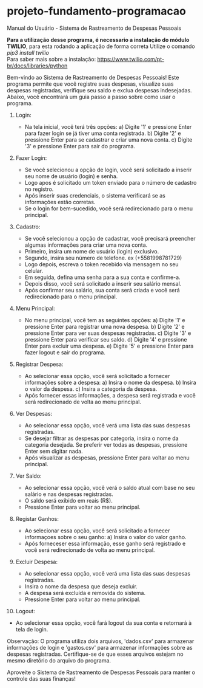 # projeto-fundamento-programacao
Manual do Usuário - Sistema de Rastreamento de Despesas Pessoais

**Para a utilização desse programa, é necessario a instalação do módulo TWILIO**, para esta rodando a aplicação de forma correta
Utilize o comando *pip3 install twilio*<br>
Para saber mais sobre a instalação: https://www.twilio.com/pt-br/docs/libraries/python

Bem-vindo ao Sistema de Rastreamento de Despesas Pessoais! Este programa permite que você registre suas despesas, visualize suas despesas registradas, verifique seu saldo e exclua despesas indesejadas. Abaixo, você encontrará um guia passo a passo sobre como usar o programa.

1. Login:
   - Na tela inicial, você terá três opções:
     a) Digite '1' e pressione Enter para fazer login se já tiver uma conta registrada.
     b) Digite '2' e pressione Enter para se cadastrar e criar uma nova conta.
     c) Digite '3' e pressione Enter para sair do programa.

2. Fazer Login:
   - Se você selecionou a opção de login, você será solicitado a inserir seu nome de usuário (login) e senha.
   - Logo apos é solicitado um token enviado para o número de cadastro no registro.
   - Após inserir suas credenciais, o sistema verificará se as informações estão corretas.
   - Se o login for bem-sucedido, você será redirecionado para o menu principal.

3. Cadastro:
   - Se você selecionou a opção de cadastrar, você precisará preencher algumas informações para criar uma nova conta.
   - Primeiro, insira um nome de usuário (login) exclusivo.
   - Segundo, insira seu número de telefone. ex (+5581998781729)
   - Logo depois, escreva o token recebido via mensagem no seu celular.
   - Em seguida, defina uma senha para a sua conta e confirme-a.
   - Depois disso, você será solicitado a inserir seu salário mensal.
   - Após confirmar seu salário, sua conta será criada e você será redirecionado para o menu principal.

4. Menu Principal:
   - No menu principal, você tem as seguintes opções:
     a) Digite '1' e pressione Enter para registrar uma nova despesa.
     b) Digite '2' e pressione Enter para ver suas despesas registradas.
     c) Digite '3' e pressione Enter para verificar seu saldo.
     d) Digite '4' e pressione Enter para excluir uma despesa.
     e) Digite '5' e pressione Enter para fazer logout e sair do programa.

5. Registrar Despesa:
   - Ao selecionar essa opção, você será solicitado a fornecer informações sobre a despesa:
     a) Insira o nome da despesa.
     b) Insira o valor da despesa.
     c) Insira a categoria da despesa.
   - Após fornecer essas informações, a despesa será registrada e você será redirecionado de volta ao menu principal.

6. Ver Despesas:
   - Ao selecionar essa opção, você verá uma lista das suas despesas registradas.
   - Se desejar filtrar as despesas por categoria, insira o nome da categoria desejada. Se preferir ver todas as despesas, pressione Enter sem digitar nada.
   - Após visualizar as despesas, pressione Enter para voltar ao menu principal.

7. Ver Saldo:
   - Ao selecionar essa opção, você verá o saldo atual com base no seu salário e nas despesas registradas.
   - O saldo será exibido em reais (R$).
   - Pressione Enter para voltar ao menu principal.

8. Registar Ganhos:
   - Ao selecionar essa opção, você será solicitado a fornecer informaçoes sobre o seu ganho:
      a) Insira o valor do valor ganho.
   - Após forneceser essa informação, esse ganho será registrado e você será redirecionado de volta ao menu principal.

9. Excluir Despesa:
   - Ao selecionar essa opção, você verá uma lista das suas despesas registradas.
   - Insira o nome da despesa que deseja excluir.
   - A despesa será excluída e removida do sistema.
   - Pressione Enter para voltar ao menu principal.

10. Logout:
   - Ao selecionar essa opção, você fará logout da sua conta e retornará à tela de login.

Observação: O programa utiliza dois arquivos, 'dados.csv' para armazenar informações de login e 'gastos.csv' para armazenar informações sobre as despesas registradas. Certifique-se de que esses arquivos estejam no mesmo diretório do arquivo do programa.

Aproveite o Sistema de Rastreamento de Despesas Pessoais para manter o controle das suas finanças!
